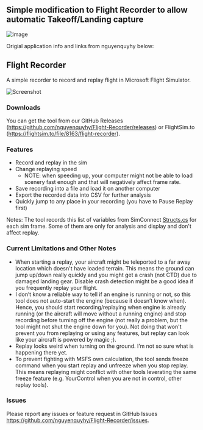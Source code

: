 ## Simple modification to Flight Recorder to allow automatic Takeoff/Landing capture

![image](https://github.com/NMatt30/Flight-Recorder/assets/10452662/0bde5c49-86ec-4142-9b8d-d5fe426976ba)



Origial application info and links from nguyenquyhy below:

## Flight Recorder

A simple recorder to record and replay flight in Microsoft Flight Simulator.

![Screenshot](Assets/Screenshot.png)

### Downloads

You can get the tool from our GitHub Releases (https://github.com/nguyenquyhy/Flight-Recorder/releases) or FlightSim.to (https://flightsim.to/file/8163/flight-recorder).

### Features

- Record and replay in the sim
- Change replaying speed
  - NOTE: when speeding up, your computer might not be able to load scenery fast enough and that will negatively affect frame rate.
- Save recording into a file and load it on another computer
- Export the recorded data into CSV for further analysis
- Quickly jump to any place in your recording (you have to Pause Replay first)

Notes: The tool records this list of variables from SimConnect [Structs.cs](FlightRecorder.Client.SimConnectMSFS/Structs.cs) for each sim frame. Some of them are only for analysis and display and don't affect replay.

### Current Limitations and Other Notes

- When starting a replay, your aircraft might be teleported to a far away location which doesn't have loaded terrain. This means the ground can jump up/down really quickly and you might get a crash (not CTD) due to damaged landing gear. Disable crash detection might be a good idea if you frequently replay your flight.
- I don’t know a reliable way to tell if an engine is running or not, so this tool does not auto-start the engine (because it doesn’t know when). Hence, you should start recording/replaying when engine is already running (or the aircraft will move without a running engine) and stop recording before turning off the engine (not really a problem, but the tool might not shut the engine down for you). Not doing that won't prevent you from replaying or using any features, but replay can look like your aircraft is powered by magic ;).
- Replay looks weird when turning on the ground. I’m not so sure what is happening there yet.
- To prevent fighting with MSFS own calculation, the tool sends freeze command when you start replay and unfreeze when you stop replay. 
This means replaying might conflict with other tools leverating the same freeze feature (e.g. YourControl when you are not in control, other replay tools).

### Issues

Please report any issues or feature request in GitHub Issues https://github.com/nguyenquyhy/Flight-Recorder/issues. 
